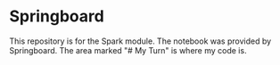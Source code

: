 # Springboard
This repository is for the Spark module. The notebook was provided by Springboard. The area marked "# My Turn" is where my code is.

